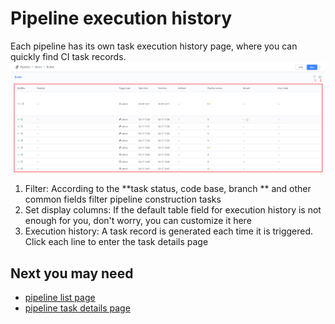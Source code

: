 # Pipeline execution history

Each pipeline has its own task execution history page, where you can quickly find CI task records.
![&#x6D41;&#x6C34;&#x7EBF;&#x6267;&#x884C;&#x5386;&#x53F2;](../../.gitbook/assets/image%20%2824%29.png)

1. Filter: According to the **task status, code base, branch ** and other common fields filter pipeline construction tasks
2. Set display columns: If the default table field for execution history is not enough for you, don't worry, you can customize it here
3. Execution history: A task record is generated each time it is triggered. Click each line to enter the task details page
## Next you may need
* [pipeline list page](pipeline-list.md)
* [pipeline task details page](pipeline-build-detail/)
